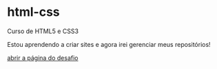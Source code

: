 # html-css
 Curso de HTML5 e CSS3

 Estou aprendendo a criar sites e agora irei gerenciar meus repositórios!

<a href="https://matheus-augusto36.github.io/html-css/desafios/desafio010/android.html">abrir a página do desafio</a>